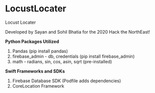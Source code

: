 # LocustLocater
Locust Locater 

Developed by Sayan and Sohil Bhatia for the 2020 Hack the NorthEast!

**Python Packages Utilized**

1. Pandas (pip install pandas)
2. firebase_admin - db, credentials (pip install firebase_admin)
3. math - radians, sin, cos, asin, sqrt (pre-installed)

**Swift Frameworks and SDKs**

1. Firebase Database SDK (Podfile adds dependencies)
2. CoreLocation Framework

